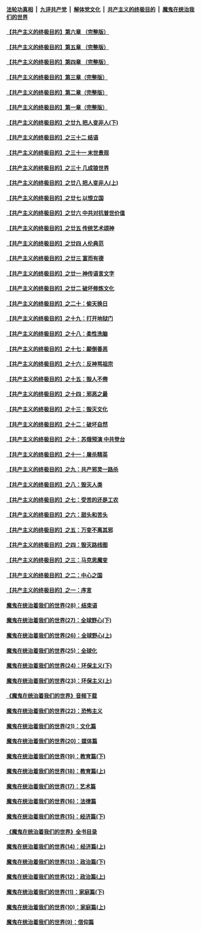 

####  [法轮功真相](../../../../basic/blob/master/README.md?t=05112302) &nbsp;|&nbsp; [九评共产党](../../../../9ping.md/blob/master/README.md?t=05112302) &nbsp;|&nbsp; [解体党文化](../../../../jtdwh.md/blob/master/README.md?t=05112302)  &nbsp;|&nbsp; [共产主义的终极目的](../../../../gczydzjmd.md/blob/master/README.md?t=05112302) &nbsp;|&nbsp; [魔鬼在统治我们的世界](../../../../mgztzwmdsj.md/blob/master/README.md?t=05112302) 

#### [【共产主义的终极目的】第六章 （完整版）](../pages/nsc422/n11428913.md?t=05112302) 

#### [【共产主义的终极目的】第五章 （完整版）](../pages/nsc422/n11428912.md?t=05112302) 

#### [【共产主义的终极目的】第四章 （完整版）](../pages/nsc422/n11428907.md?t=05112302) 

#### [【共产主义的终极目的】第三章（完整版）](../pages/nsc422/n11428848.md?t=05112302) 

#### [【共产主义的终极目的】第二章（完整版）](../pages/nsc422/n11428831.md?t=05112302) 

#### [【共产主义的终极目的】第一章（完整版）](../pages/nsc422/n11417651.md?t=05112302) 

#### [【共产主义的终极目的】之廿九 把人变非人(下)](../pages/nsc422/n11344140.md?t=05112302) 

#### [【共产主义的终极目的】之三十二 结语](../pages/nsc422/n11360535.md?t=05112302) 

#### [【共产主义的终极目的】之三十一 末世景观](../pages/nsc422/n11351129.md?t=05112302) 

#### [【共产主义的终极目的】之三十 几成狼世界](../pages/nsc422/n11348280.md?t=05112302) 

#### [【共产主义的终极目的】之廿八 把人变非人(上)](../pages/nsc422/n11340492.md?t=05112302) 

#### [【共产主义的终极目的】之廿七 以恨立国](../pages/nsc422/n11336944.md?t=05112302) 

#### [【共产主义的终极目的】之廿六 中共对抗普世价值](../pages/nsc422/n11324785.md?t=05112302) 

#### [【共产主义的终极目的】之廿五 传统艺术颂神](../pages/nsc422/n11296396.md?t=05112302) 

#### [【共产主义的终极目的】之廿四 人伦典范](../pages/nsc422/n11296397.md?t=05112302) 

#### [【共产主义的终极目的】之廿三 富而有德](../pages/nsc422/n11283598.md?t=05112302) 

#### [【共产主义的终极目的】之廿一 神传语言文字](../pages/nsc422/n11263265.md?t=05112302) 

#### [【共产主义的终极目的】之廿二 破坏修炼文化](../pages/nsc422/n11245728.md?t=05112302) 

#### [【共产主义的终极目的】之二十：偷天换日](../pages/nsc422/n11238846.md?t=05112302) 

#### [【共产主义的终极目的】之十九：打开地狱门](../pages/nsc422/n11206376.md?t=05112302) 

#### [【共产主义的终极目的】之十八：柔性洗脑](../pages/nsc422/n11199994.md?t=05112302) 

#### [【共产主义的终极目的】之十七：颠倒善恶](../pages/nsc422/n11179782.md?t=05112302) 

#### [【共产主义的终极目的】之十六：反神骂祖宗](../pages/nsc422/n11166798.md?t=05112302) 

#### [【共产主义的终极目的】之十五：毁人不倦](../pages/nsc422/n11166792.md?t=05112302) 

#### [【共产主义的终极目的】之十四：邪恶之最](../pages/nsc422/n11150249.md?t=05112302) 

#### [【共产主义的终极目的】之十三：毁灭文化](../pages/nsc422/n11135227.md?t=05112302) 

#### [【共产主义的终极目的】之十二：破坏自然](../pages/nsc422/n11135214.md?t=05112302) 

#### [【共产主义的终极目的】之十：苏俄预演 中共登台](../pages/nsc422/n11118424.md?t=05112302) 

#### [【共产主义的终极目的】之十一：屠杀精英](../pages/nsc422/n11118442.md?t=05112302) 

#### [【共产主义的终极目的】之九：共产邪灵一路杀](../pages/nsc422/n11114139.md?t=05112302) 

#### [【共产主义的终极目的】之八：毁灭人类](../pages/nsc422/n11108503.md?t=05112302) 

#### [【共产主义的终极目的】之七：受苦的还是工农](../pages/nsc422/n11101809.md?t=05112302) 

#### [【共产主义的终极目的】之六：甜头和苦头](../pages/nsc422/n11096971.md?t=05112302) 

#### [【共产主义的终极目的】之五：万变不离其邪](../pages/nsc422/n11091285.md?t=05112302) 

#### [【共产主义的终极目的】之四：毁灭路线图](../pages/nsc422/n11086284.md?t=05112302) 

#### [【共产主义的终极目的】之三：马克思魔变](../pages/nsc422/n11061941.md?t=05112302) 

#### [【共产主义的终极目的】之二：中心之国](../pages/nsc422/n11047728.md?t=05112302) 

#### [【共产主义的终极目的】之一：序言](../pages/nsc422/n11086077.md?t=05112302) 

#### [魔鬼在统治着我们的世界(28)：结束语](../pages/nsc422/n10936246.md?t=05112302) 

#### [魔鬼在统治着我们的世界(27)：全球野心(下)](../pages/nsc422/n10928319.md?t=05112302) 

#### [魔鬼在统治着我们的世界(26)：全球野心(上)](../pages/nsc422/n10900318.md?t=05112302) 

#### [魔鬼在统治着我们的世界(25)：全球化](../pages/nsc422/n10788205.md?t=05112302) 

#### [魔鬼在统治着我们的世界(24)：环保主义(下)](../pages/nsc422/n10695307.md?t=05112302) 

#### [魔鬼在统治着我们的世界(23)：环保主义(上)](../pages/nsc422/n10688613.md?t=05112302) 

#### [《魔鬼在统治着我们的世界》音频下载](../pages/nsc422/n10635553.md?t=05112302) 

#### [魔鬼在统治着我们的世界(22)：恐怖主义](../pages/nsc422/n10614727.md?t=05112302) 

#### [魔鬼在统治着我们的世界(21)：文化篇](../pages/nsc422/n10597706.md?t=05112302) 

#### [魔鬼在统治着我们的世界(20)：媒体篇](../pages/nsc422/n10586579.md?t=05112302) 

#### [魔鬼在统治着我们的世界(19)：教育篇(下)](../pages/nsc422/n10564808.md?t=05112302) 

#### [魔鬼在统治着我们的世界(18)：教育篇(上)](../pages/nsc422/n10526970.md?t=05112302) 

#### [魔鬼在统治着我们的世界(17)：艺术篇](../pages/nsc422/n10499093.md?t=05112302) 

#### [魔鬼在统治着我们的世界(16)：法律篇](../pages/nsc422/n10485969.md?t=05112302) 

#### [魔鬼在统治着我们的世界(15)：经济篇(下)](../pages/nsc422/n10469975.md?t=05112302) 

#### [《魔鬼在统治着我们的世界》全书目录](../pages/nsc422/n10464261.md?t=05112302) 

#### [魔鬼在统治着我们的世界(14)：经济篇(上)](../pages/nsc422/n10457370.md?t=05112302) 

#### [魔鬼在统治着我们的世界(13)：政治篇(下)](../pages/nsc422/n10448270.md?t=05112302) 

#### [魔鬼在统治着我们的世界(12)：政治篇(上)](../pages/nsc422/n10444576.md?t=05112302) 

#### [魔鬼在统治着我们的世界(11)：家庭篇(下)](../pages/nsc422/n10440961.md?t=05112302) 

#### [魔鬼在统治着我们的世界(10)：家庭篇(上)](../pages/nsc422/n10435448.md?t=05112302) 

#### [魔鬼在统治着我们的世界(9)：信仰篇](../pages/nsc422/n10432159.md?t=05112302) 

